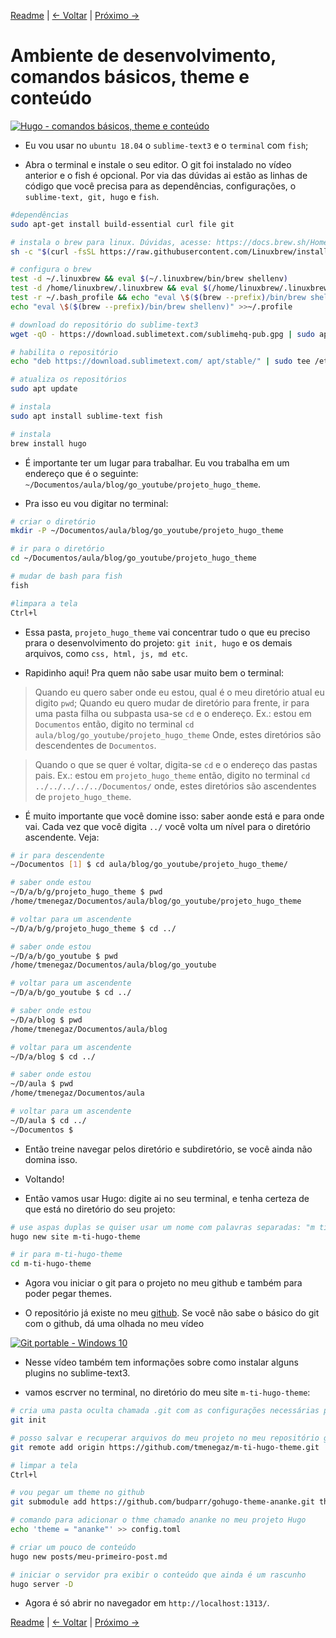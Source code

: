 [Readme](./README.md#publicações "README") | [<- Voltar](./apresentacao-instalacao.md#gohugo "Apresentação e instalação") | [Próximo ->](./estrutura-dos-diretorios.md#estrutura-dos-diretórios "Estrutura dos diretórios")

# Ambiente de desenvolvimento, comandos básicos, theme e conteúdo

[![Hugo - comandos básicos, theme e conteúdo](http://i3.ytimg.com/vi/k6Wot5LZCUA/maxresdefault.jpg
)](https://www.youtube.com/watch?v=k6Wot5LZCUA)

- Eu vou usar no ```ubuntu 18.04``` o ```sublime-text3``` e o ```terminal``` com ```fish```;

- Abra o terminal e instale o seu editor. O git foi instalado no vídeo anterior e o fish é opcional. Por via das dúvidas ai estão as linhas de código que você precisa para as dependências, configurações, o ```sublime-text, git, hugo``` e ```fish```.

```bash
#dependências
sudo apt-get install build-essential curl file git 

# instala o brew para linux. Dúvidas, acesse: https://docs.brew.sh/Homebrew-on-Linux
sh -c "$(curl -fsSL https://raw.githubusercontent.com/Linuxbrew/install/master/install.sh)"

# configura o brew
test -d ~/.linuxbrew && eval $(~/.linuxbrew/bin/brew shellenv)
test -d /home/linuxbrew/.linuxbrew && eval $(/home/linuxbrew/.linuxbrew/bin/brew shellenv)
test -r ~/.bash_profile && echo "eval \$($(brew --prefix)/bin/brew shellenv)" >>~/.bash_profile
echo "eval \$($(brew --prefix)/bin/brew shellenv)" >>~/.profile

# download do repositório do sublime-text3
wget -qO - https://download.sublimetext.com/sublimehq-pub.gpg | sudo apt-key add -

# habilita o repositório
echo "deb https://download.sublimetext.com/ apt/stable/" | sudo tee /etc/apt/sources.list.d/sublime-text.list

# atualiza os repositórios
sudo apt update

# instala
sudo apt install sublime-text fish

# instala
brew install hugo
```

- É importante ter um lugar para trabalhar. Eu vou trabalha em um endereço que é o seguinte: ```~/Documentos/aula/blog/go_youtube/projeto_hugo_theme```.

- Pra isso eu vou digitar no terminal:

```bash
# criar o diretório
mkdir -P ~/Documentos/aula/blog/go_youtube/projeto_hugo_theme

# ir para o diretório
cd ~/Documentos/aula/blog/go_youtube/projeto_hugo_theme

# mudar de bash para fish
fish

#limpara a tela
Ctrl+l
```

- Essa pasta, ```projeto_hugo_theme``` vai concentrar tudo o que eu preciso prara o desenvolvimento do projeto: ```git init, hugo``` e os demais arquivos, como ```css, html, js, md etc```.

- Rapidinho aqui! Pra quem não sabe usar muito bem o terminal:

> Quando eu quero saber onde eu estou, qual é o meu diretório atual eu digito ```pwd```;
Quando eu quero mudar de diretório para frente, ir para uma pasta filha ou subpasta usa-se ```cd``` e o endereço. Ex.: estou em ```Documentos``` então, digito no terminal ```cd aula/blog/go_youtube/projeto_hugo_theme```
Onde, estes diretórios são descendentes de ```Documentos```.

> Quando o que se quer é voltar, digita-se ```cd``` e o endereço das pastas pais. Ex.: estou em ```projeto_hugo_theme``` então, digito no terminal ```cd ../../../../../Documentos/``` onde, estes diretórios são ascendentes de ```projeto_hugo_theme```.

- É muito importante que você domine isso: saber aonde está e para onde vai. Cada vez que você digita ```../``` você volta um nível para o diretório ascendente. Veja:

```bash
# ir para descendente
~/Documentos [1] $ cd aula/blog/go_youtube/projeto_hugo_theme/

# saber onde estou
~/D/a/b/g/projeto_hugo_theme $ pwd
/home/tmenegaz/Documentos/aula/blog/go_youtube/projeto_hugo_theme

# voltar para um ascendente
~/D/a/b/g/projeto_hugo_theme $ cd ../

# saber onde estou
~/D/a/b/go_youtube $ pwd
/home/tmenegaz/Documentos/aula/blog/go_youtube

# voltar para um ascendente
~/D/a/b/go_youtube $ cd ../

# saber onde estou
~/D/a/blog $ pwd
/home/tmenegaz/Documentos/aula/blog

# voltar para um ascendente
~/D/a/blog $ cd ../

# saber onde estou
~/D/aula $ pwd
/home/tmenegaz/Documentos/aula

# voltar para um ascendente
~/D/aula $ cd ../
~/Documentos $ 

```

- Então treine navegar pelos diretório e subdiretório, se você ainda não domina isso.

- Voltando!

- Então vamos usar Hugo: digite ai no seu terminal, e tenha certeza de que está no diretório do seu projeto:

```bash
# use aspas duplas se quiser usar um nome com palavras separadas: "m ti hugo theme" (não recomendado).
hugo new site m-ti-hugo-theme

# ir para m-ti-hugo-theme
cd m-ti-hugo-theme
```

- Agora vou iniciar o git para o projeto no meu github e também para poder pegar themes.

- O repositório já existe no meu [github](https://github.com/tmenegaz). Se você não sabe o básico do git com o github, dá uma olhada no meu vídeo

[![Git portable - Windows 10](http://i3.ytimg.com/vi/CPPl0gNLYVg/hqdefault.jpg)](https://youtu.be/CPPl0gNLYVg)

- Nesse vídeo também tem informações sobre como instalar alguns plugins no sublime-text3.

- vamos escrver no terminal, no diretório do meu site ```m-ti-hugo-theme```:

```bash
# cria uma pasta oculta chamada .git com as configurações necessárias para usar o git, a partir daqui
git init

# posso salvar e recuperar arquivos do meu projeto no meu repositório github
git remote add origin https://github.com/tmenegaz/m-ti-hugo-theme.git

# limpar a tela
Ctrl+l

# vou pegar um theme no github
git submodule add https://github.com/budparr/gohugo-theme-ananke.git themes/ananke

# comando para adicionar o thme chamado ananke no meu projeto Hugo
echo 'theme = "ananke"' >> config.toml

# criar um pouco de conteúdo
hugo new posts/meu-primeiro-post.md

# iniciar o servidor pra exibir o conteúdo que ainda é um rascunho
hugo server -D
```

- Agora é só abrir no navegador em  ```http://localhost:1313/```.

[Readme](./README.md#publicações "README") | [<- Voltar](./apresentacao-instalacao.md#gohugo "Apresentação e instalação") | [Próximo ->](./estrutura-dos-diretorios.md#estrutura-dos-diretórios "Estrutura dos diretórios")